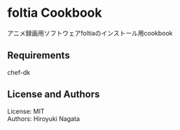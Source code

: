 foltia Cookbook
========================
アニメ録画用ソフトウェアfoltiaのインストール用cookbook  
  
Requirements
------------
chef-dk  
  
License and Authors
-------------------
License: MIT  
Authors: Hiroyuki Nagata  
